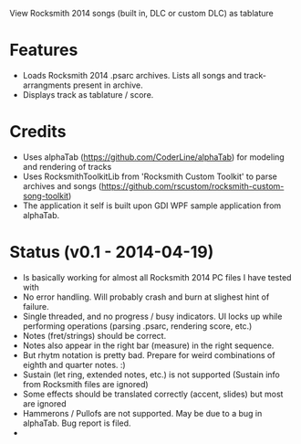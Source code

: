 View Rocksmith 2014 songs (built in, DLC or custom DLC) as tablature

# Features
* Loads Rocksmith 2014 .psarc archives. Lists all songs and track-arrangments present in archive.
* Displays track as tablature / score.

# Credits
* Uses alphaTab (https://github.com/CoderLine/alphaTab) for modeling and rendering of tracks
* Uses RocksmithToolkitLib from 'Rocksmith Custom Toolkit' to parse archives and songs (https://github.com/rscustom/rocksmith-custom-song-toolkit)
* The application it self is built upon GDI WPF sample application from alphaTab.
 
# Status (v0.1 - 2014-04-19)
* Is basically working for almost all Rocksmith 2014 PC files I have tested with
* No error handling. Will probably crash and burn at slighest hint of failure.
* Single threaded, and no progress / busy indicators. UI locks up while performing operations (parsing .psarc, rendering score, etc.)
* Notes (fret/strings) should be correct. 
* Notes also appear in the right bar (measure) in the right sequence.
* But rhytm notation is pretty bad. Prepare for weird combinations of eighth and quarter notes. :)
* Sustain (let ring, extended notes, etc.) is not supported (Sustain info from Rocksmith files are ignored)
* Some effects should be translated correctly (accent, slides) but most are ignored
* Hammerons / Pullofs are not supported. May be due to a bug in alphaTab. Bug report is filed.
* 


